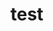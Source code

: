 # test


































































































